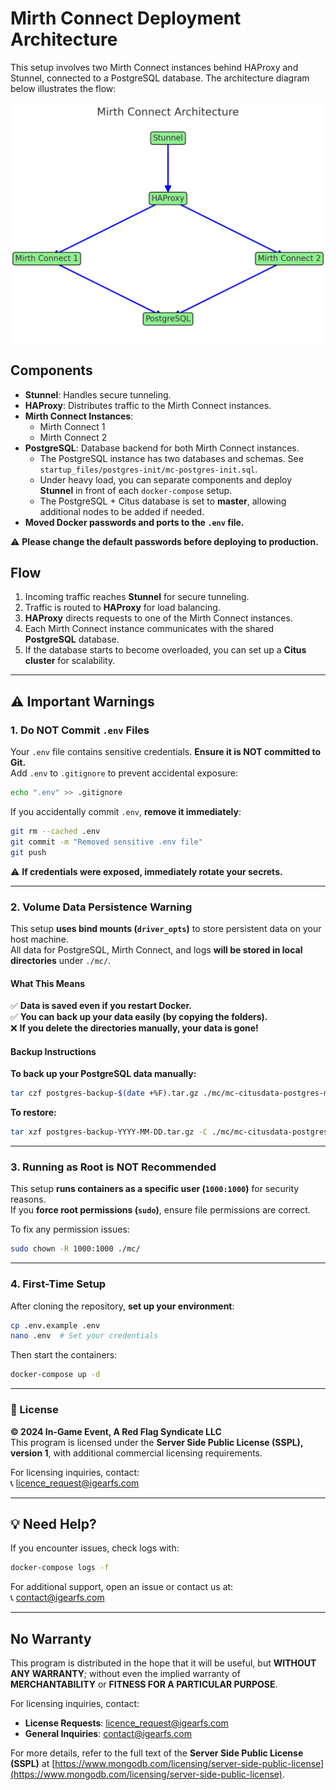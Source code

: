 # Mirth Connect Deployment Architecture

This setup involves two Mirth Connect instances behind HAProxy and Stunnel, connected to a PostgreSQL database. The architecture diagram below illustrates the flow:

![output.png](output.png)

## Components

- **Stunnel**: Handles secure tunneling.
- **HAProxy**: Distributes traffic to the Mirth Connect instances.
- **Mirth Connect Instances**:
  - Mirth Connect 1
  - Mirth Connect 2
- **PostgreSQL**: Database backend for both Mirth Connect instances.
  - The PostgreSQL instance has two databases and schemas. See `startup_files/postgres-init/mc-postgres-init.sql`.
  - Under heavy load, you can separate components and deploy **Stunnel** in front of each `docker-compose` setup.
  - The PostgreSQL + Citus database is set to **master**, allowing additional nodes to be added if needed.
- **Moved Docker passwords and ports to the `.env` file.**

⚠️ **Please change the default passwords before deploying to production.**

## Flow

1. Incoming traffic reaches **Stunnel** for secure tunneling.
2. Traffic is routed to **HAProxy** for load balancing.
3. **HAProxy** directs requests to one of the Mirth Connect instances.
4. Each Mirth Connect instance communicates with the shared **PostgreSQL** database.
5. If the database starts to become overloaded, you can set up a **Citus cluster** for scalability.

---

## ⚠️ Important Warnings

### 1. Do NOT Commit `.env` Files
Your `.env` file contains sensitive credentials. **Ensure it is NOT committed to Git.**  
Add `.env` to `.gitignore` to prevent accidental exposure:

```sh
echo ".env" >> .gitignore
```

If you accidentally commit `.env`, **remove it immediately**:

```sh
git rm --cached .env
git commit -m "Removed sensitive .env file"
git push
```

⚠️ **If credentials were exposed, immediately rotate your secrets.**

---

### 2. Volume Data Persistence Warning
This setup **uses bind mounts (`driver_opts`)** to store persistent data on your host machine.  
All data for PostgreSQL, Mirth Connect, and logs **will be stored in local directories** under `./mc/`.

#### **What This Means**
✅ **Data is saved even if you restart Docker.**  
✅ **You can back up your data easily (by copying the folders).**  
❌ **If you delete the directories manually, your data is gone!**

#### **Backup Instructions**
**To back up your PostgreSQL data manually:**

```sh
tar czf postgres-backup-$(date +%F).tar.gz ./mc/mc-citusdata-postgres-master-data
```

**To restore:**

```sh
tar xzf postgres-backup-YYYY-MM-DD.tar.gz -C ./mc/mc-citusdata-postgres-master-data
```

---

### 3. Running as Root is NOT Recommended
This setup **runs containers as a specific user (`1000:1000`)** for security reasons.  
If you **force root permissions (`sudo`)**, ensure file permissions are correct.

To fix any permission issues:

```sh
sudo chown -R 1000:1000 ./mc/
```

---

### 4. First-Time Setup
After cloning the repository, **set up your environment**:

```sh
cp .env.example .env
nano .env  # Set your credentials
```

Then start the containers:

```sh
docker-compose up -d
```

---

### 📜 License
**© 2024 In-Game Event, A Red Flag Syndicate LLC**  
This program is licensed under the **Server Side Public License (SSPL), version 1**, with additional commercial licensing requirements.

For licensing inquiries, contact:  
📞 [licence_request@igearfs.com](mailto:licence_request@igearfs.com)

---

## 💡 Need Help?
If you encounter issues, check logs with:

```sh
docker-compose logs -f
```

For additional support, open an issue or contact us at:  
📞 [contact@igearfs.com](mailto:contact@igearfs.com)

---

## No Warranty

This program is distributed in the hope that it will be useful, but **WITHOUT ANY WARRANTY**; without even the implied warranty of **MERCHANTABILITY** or **FITNESS FOR A PARTICULAR PURPOSE**.

For licensing inquiries, contact:
- **License Requests**: [licence_request@igearfs.com](mailto:licence_request@igearfs.com)
- **General Inquiries**: [contact@igearfs.com](mailto:contact@igearfs.com)

For more details, refer to the full text of the **Server Side Public License (SSPL)** at [https://www.mongodb.com/licensing/server-side-public-license](https://www.mongodb.com/licensing/server-side-public-license).

